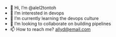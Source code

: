 - 👋 Hi, I’m @alel2tontoh
- 👀 I’m interested in devops
- 🌱 I’m currently learning the devops culture
- 💞️ I’m looking to collaborate on building pipelines
- 📫 How to reach me? allyd@email.com

<!---
alel2tontoh/alel2tontoh is a ✨ special ✨ repository because its `README.md` (this file) appears on your GitHub profile.
You can click the Preview link to take a look at your changes.
--->
